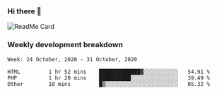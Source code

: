 ### Hi there 👋

<!--
**itzcy/itzcy** is a ✨ _special_ ✨ repository because its `README.md` (this file) appears on your GitHub profile.

Here are some ideas to get you started:

- 🔭 I’m currently working on ...
- 🌱 I’m currently learning ...
- 👯 I’m looking to collaborate on ...
- 🤔 I’m looking for help with ...
- 💬 Ask me about ...
- 📫 How to reach me: ...
- 😄 Pronouns: ...
- ⚡ Fun fact: ...
-->
![ReadMe Card](https://github-readme-stats.vercel.app/api?username=itzcy&show_icons=true&title_color=2d3198&icon_color=797cb8&text_color=24292e&bg_color=f6f8fa)

### Weekly development breakdown
<!--START_SECTION:waka-->
```text
Week: 24 October, 2020 - 31 October, 2020

HTML         1 hr 52 mins    █████████████▓░░░░░░░░░░░   54.91 % 
PHP          1 hr 20 mins    ██████████░░░░░░░░░░░░░░░   39.49 % 
Other        10 mins         █▒░░░░░░░░░░░░░░░░░░░░░░░   05.32 % 
```
<!--END_SECTION:waka-->
